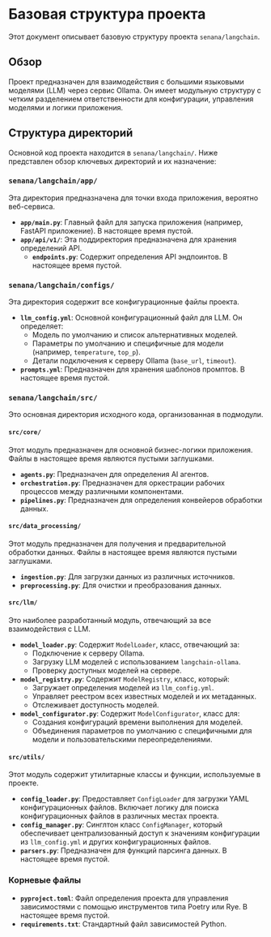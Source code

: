 # Базовая структура проекта

Этот документ описывает базовую структуру проекта `senana/langchain`.

## Обзор

Проект предназначен для взаимодействия с большими языковыми моделями (LLM) через сервис Ollama. Он имеет модульную структуру с четким разделением ответственности для конфигурации, управления моделями и логики приложения.

## Структура директорий

Основной код проекта находится в `senana/langchain/`. Ниже представлен обзор ключевых директорий и их назначение:

### `senana/langchain/app/`

Эта директория предназначена для точки входа приложения, вероятно веб-сервиса.

-   **`app/main.py`**: Главный файл для запуска приложения (например, FastAPI приложение). В настоящее время пустой.
-   **`app/api/v1/`**: Эта поддиректория предназначена для хранения определений API.
    -   **`endpoints.py`**: Содержит определения API эндпоинтов. В настоящее время пустой.

### `senana/langchain/configs/`

Эта директория содержит все конфигурационные файлы проекта.

-   **`llm_config.yml`**: Основной конфигурационный файл для LLM. Он определяет:
    -   Модель по умолчанию и список альтернативных моделей.
    -   Параметры по умолчанию и специфичные для модели (например, `temperature`, `top_p`).
    -   Детали подключения к серверу Ollama (`base_url`, `timeout`).
-   **`prompts.yml`**: Предназначен для хранения шаблонов промптов. В настоящее время пустой.

### `senana/langchain/src/`

Это основная директория исходного кода, организованная в подмодули.

#### `src/core/`

Этот модуль предназначен для основной бизнес-логики приложения. Файлы в настоящее время являются пустыми заглушками.

-   **`agents.py`**: Предназначен для определения AI агентов.
-   **`orchestration.py`**: Предназначен для оркестрации рабочих процессов между различными компонентами.
-   **`pipelines.py`**: Предназначен для определения конвейеров обработки данных.

#### `src/data_processing/`

Этот модуль предназначен для получения и предварительной обработки данных. Файлы в настоящее время являются пустыми заглушками.

-   **`ingestion.py`**: Для загрузки данных из различных источников.
-   **`preprocessing.py`**: Для очистки и преобразования данных.

#### `src/llm/`

Это наиболее разработанный модуль, отвечающий за все взаимодействия с LLM.

-   **`model_loader.py`**: Содержит `ModelLoader`, класс, отвечающий за:
    -   Подключение к серверу Ollama.
    -   Загрузку LLM моделей с использованием `langchain-ollama`.
    -   Проверку доступных моделей на сервере.
-   **`model_registry.py`**: Содержит `ModelRegistry`, класс, который:
    -   Загружает определения моделей из `llm_config.yml`.
    -   Управляет реестром всех известных моделей и их метаданных.
    -   Отслеживает доступность моделей.
-   **`model_configurator.py`**: Содержит `ModelConfigurator`, класс для:
    -   Создания конфигураций времени выполнения для моделей.
    -   Объединения параметров по умолчанию с специфичными для модели и пользовательскими переопределениями.

#### `src/utils/`

Этот модуль содержит утилитарные классы и функции, используемые в проекте.

-   **`config_loader.py`**: Предоставляет `ConfigLoader` для загрузки YAML конфигурационных файлов. Включает логику для поиска конфигурационных файлов в различных местах проекта.
-   **`config_manager.py`**: Синглтон класс `ConfigManager`, который обеспечивает централизованный доступ к значениям конфигурации из `llm_config.yml` и других конфигурационных файлов.
-   **`parsers.py`**: Предназначен для функций парсинга данных. В настоящее время пустой.

### Корневые файлы

-   **`pyproject.toml`**: Файл определения проекта для управления зависимостями с помощью инструментов типа Poetry или Rye. В настоящее время пустой.
-   **`requirements.txt`**: Стандартный файл зависимостей Python.
